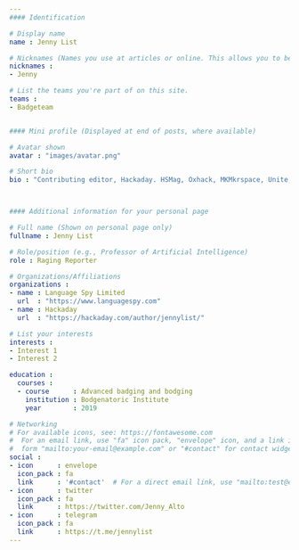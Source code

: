 ```yaml
---
#### Identification

# Display name
name : Jenny List

# Nicknames (Names you use at articles or online. This allows you to be linked at articles.)
nicknames :
- Jenny

# List the teams you're part of on this site.
teams :
- Badgeteam


#### Mini profile (Displayed at end of posts, where available)

# Avatar shown
avatar : "images/avatar.png"

# Short bio
bio : "Contributing editor, Hackaday. HSMag, Oxhack, MKMkrspace, Unite, nGendr, Cidermaker, Dysgu Cymraeg yn araf. G7CKF, makes radio kits, Tall, She/'Er."



#### Additional information for your personal page

# Full name (Shown on personal page only)
fullname : Jenny List

# Role/position (e.g., Professor of Artificial Intelligence)
role : Raging Reporter

# Organizations/Affiliations
organizations :
- name : Language Spy Limited
  url  : "https://www.languagespy.com"
- name : Hackaday
  url  : "https://hackaday.com/author/jennylist/"

# List your interests
interests :
- Interest 1
- Interest 2

education :
  courses :
  - course      : Advanced badging and bodging
    institution : Bodgenatoric Institute
    year        : 2019

# Networking
# For available icons, see: https://fontawesome.com
#  For an email link, use "fa" icon pack, "envelope" icon, and a link in the
#  form "mailto:your-email@example.com" or "#contact" for contact widget.
social :
- icon      : envelope
  icon_pack : fa
  link      : '#contact'  # For a direct email link, use "mailto:test@example.org".
- icon      : twitter
  icon_pack : fa
  link      : https://twitter.com/Jenny_Alto
- icon      : telegram
  icon_pack : fa
  link      : https://t.me/jennylist
---
```

